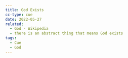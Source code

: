 ```yaml
---
title: God Exists
cc-type: cue
date: 2022-05-27
related:
  - God - Wikipedia
  - there is an abstract thing that means God exists
tags:
  - Cue
  - God
---
```

